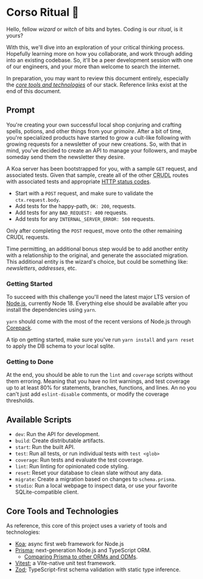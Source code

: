 # Corso Ritual 🔮

Hello, fellow _wizard_ or _witch_ of bits and bytes.
Coding is our _ritual_, is it yours?

With this, we'll dive into an exploration of your critical thinking process.
Hopefully learning more on how you collaborate, and work through adding into an existing codebase.
So, it'll be a peer development session with one of our engineers, and your more than welcome to search the internet.

In preparation, you may want to review this document entirely, especially the [_core tools and technologies_](#core-tools-and-technologies) of our stack.
Reference links exist at the end of this document.

## Prompt

You're creating your own successful local shop conjuring and crafting spells, potions, and other things from your _grimoire_.
After a bit of time, you're specialized products have started to grow a cult-like following with growing requests for a newsletter of your new creations.
So, with that in mind, you've decided to create an API to manage your followers, and maybe someday send them the newsletter they desire.

A Koa server has been bootstrapped for you, with a sample `GET` request, and associated tests.
Given that sample, create all of the other <abbr title="Create, Read, Update, Delete, List">CRUDL</abbr> routes with associated tests and appropriate [HTTP status codes](https://developer.mozilla.org/en-US/docs/Web/HTTP/Status).

- Start with a `POST` request, and make sure to validate the `ctx.request.body`.
- Add tests for the happy-path, `OK: 200`, requests.
- Add tests for any `BAD_REQUEST: 400` requests.
- Add tests for any `INTERNAL_SERVER_ERROR: 500` requests.

Only after completing the `POST` request, move onto the other remaining CRUDL requests.

Time permitting, an additional bonus step would be to add another entity with a relationship to the original, and generate the associated migration.
This additional entity is the wizard's choice, but could be something like: _newsletters_, _addresses_, etc.

### Getting Started

To succeed with this challenge you'll need the latest major LTS version of [Node.js](https://nodejs.org/en/), currently Node 18.
Everything else should be available after you install the dependencies using `yarn`.

`yarn` should come with the most of the recent versions of Node.js through [Corepack](https://nodejs.org/api/corepack.html#supported-package-managers).

A tip on getting started, make sure you've run `yarn install` and `yarn reset` to apply the DB schema to your local sqlite.

### Getting to Done

At the end, you should be able to run the `lint` and `coverage` scripts without them erroring.
Meaning that you have no lint warnings, and test coverage up to at least 80% for statements, branches, functions, and lines.
An no you can't just add `eslint-disable` comments, or modify the coverage thresholds.

## Available Scripts

- `dev`: Run the API for development.
- `build`: Create distributable artifacts.
- `start`: Run the built API.
- `test`: Run all tests, or run individual tests with `test <glob>`
- `coverage`: Run tests and evaluate the test coverage.
- `lint`: Run linting for opinionated code styling.
- `reset`: Reset your database to clean slate without any data.
- `migrate`: Create a migration based on changes to `schema.prisma`.
- `studio`: Run a local webpage to inspect data, or use your favorite SQLite-compatible client.

## Core Tools and Technologies

As reference, this core of this project uses a variety of tools and technologies:

- [Koa](https://koajs.com/); async first web framework for Node.js
- [Prisma](https://www.prisma.io/docs); next-generation Node.js and TypeScript ORM.
  - [Comparing Prisma to other ORMs and ODMs](https://www.prisma.io/docs/concepts/more/comparisons).
- [Vitest](https://vitest.dev/guide/); a Vite-native unit test framework.
- [Zod](https://zod.dev/?id=basic-usage); TypeScript-first schema validation with static type inference.
